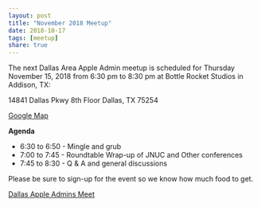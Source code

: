 ```yaml
---
layout: post
title: "November 2018 Meetup"
date: 2018-10-17
tags: [meetup]
share: true
---
```

The next Dallas Area Apple Admin meetup is scheduled for Thursday November 15, 2018 from 6:30 pm to 8:30 pm at Bottle Rocket Studios in Addison, TX:

14841 Dallas Pkwy
8th Floor
Dallas, TX 75254

[Google Map](https://www.google.com/maps/place/Bottle+Rocket/@32.949566,-96.824076,15z/data=!4m2!3m1!1s0x0:0x21f21e03b3ac6715?sa=X&ved=0ahUKEwiEl7_qn4ncAhUBULwKHR9yBtAQ_BIInwEwEQ)

**Agenda**

- 6:30 to 6:50 - Mingle and grub
- 7:00 to 7:45 - Roundtable Wrap-up of JNUC and Other conferences
- 7:45 to 8:30 - Q & A and general discussions

Please be sure to sign-up for the event so we know how much food to get.

[Dallas Apple Admins Meet](https://www.jamf.com/jamf-nation/events/user-groups/239/dallas-apple-admins-meet-up)
